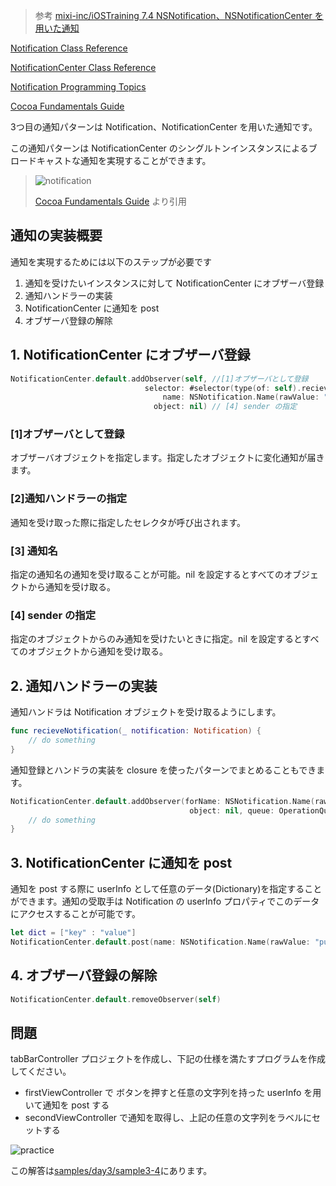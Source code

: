> 参考 [mixi-inc/iOSTraining
7.4 NSNotification、NSNotificationCenter を用いた通知](https://github.com/mixi-inc/iOSTraining/wiki/7.4-NSNotification%E3%80%81NSNotificationCenter-%E3%82%92%E7%94%A8%E3%81%84%E3%81%9F%E9%80%9A%E7%9F%A5)

[Notification Class Reference](https://developer.apple.com/reference/foundation/nsnotification)

[NotificationCenter Class Reference](https://developer.apple.com/reference/foundation/nsnotificationcenter)

[Notification Programming Topics](https://developer.apple.com/library/content/documentation/Cocoa/Conceptual/Notifications/Introduction/introNotifications.html#//apple_ref/doc/uid/10000043-SW1)

[Cocoa Fundamentals Guide](https://developer.apple.com/jp/documentation/Cocoa/Conceptual/CocoaFundamentals/CommunicatingWithObjects/chapter_6_section_6.html)

3つ目の通知パターンは Notification、NotificationCenter を用いた通知です。

この通知パターンは NotificationCenter のシングルトンインスタンスによるブロードキャストな通知を実現することができます。

> ![notification](https://raw.github.com/mixi-inc/iOSTraining/master/Doc/Images/7.4/notification.png)
>
> [Cocoa Fundamentals Guide](https://developer.apple.com/jp/documentation/Cocoa/Conceptual/CocoaFundamentals/CommunicatingWithObjects/chapter_6_section_6.html) より引用

## 通知の実装概要
通知を実現するためには以下のステップが必要です

1. 通知を受けたいインスタンスに対して NotificationCenter にオブザーバ登録
2. 通知ハンドラーの実装
3. NotificationCenter に通知を post
4. オブザーバ登録の解除

## 1. NotificationCenter にオブザーバ登録

```swift
NotificationCenter.default.addObserver(self, //[1]オブザーバとして登録
                              selector: #selector(type(of: self).recieveNotification(_:)), //[2]通知ハンドラーの指定
                                  name: NSNotification.Name(rawValue: "pushNotificationTapped"), //[3] 通知名
                                object: nil) // [4] sender の指定
```

### [1]オブザーバとして登録

オブザーバオブジェクトを指定します。指定したオブジェクトに変化通知が届きます。

### [2]通知ハンドラーの指定

通知を受け取った際に指定したセレクタが呼び出されます。

### [3] 通知名

指定の通知名の通知を受け取ることが可能。nil を設定するとすべてのオブジェクトから通知を受け取る。

### [4] sender の指定

指定のオブジェクトからのみ通知を受けたいときに指定。nil を設定するとすべてのオブジェクトから通知を受け取る。

## 2. 通知ハンドラーの実装

通知ハンドラは Notification オブジェクトを受け取るようにします。

```swift
func recieveNotification(_ notification: Notification) {
    // do something
}
```

通知登録とハンドラの実装を closure を使ったパターンでまとめることもできます。

```swift
NotificationCenter.default.addObserver(forName: NSNotification.Name(rawValue: "pushNotificationTapped"),
                                        object: nil, queue: OperationQueue.main) { notification in
    // do something
}
```

## 3. NotificationCenter に通知を post

通知を post する際に userInfo として任意のデータ(Dictionary)を指定することができます。通知の受取手は Notification の userInfo プロパティでこのデータにアクセスすることが可能です。

```swift
let dict = ["key" : "value"]
NotificationCenter.default.post(name: NSNotification.Name(rawValue: "pushNotificationTapped"), object: self, userInfo: dict)
```

## 4. オブザーバ登録の解除

```swift
NotificationCenter.default.removeObserver(self)
```

## 問題

tabBarController プロジェクトを作成し、下記の仕様を満たすプログラムを作成してください。

- firstViewController で ボタンを押すと任意の文字列を持った userInfo を用いて通知を post する
- secondViewController で通知を取得し、上記の任意の文字列をラベルにセットする

![practice](https://raw.github.com/mixi-inc/iOSTraining/master/Doc/Images/7.4/practice.png)

この解答は[samples/day3/sample3-4](../../samples/day3/sample3-4)にあります。
